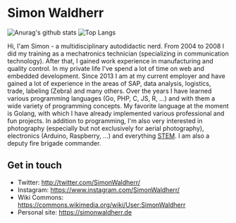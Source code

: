 # Simon Waldherr

![Anurag's github stats](https://github-readme-stats.vercel.app/api?username=simonwaldherr&show_icons=true&hide=commits) 
![Top Langs](https://github-readme-stats.vercel.app/api/top-langs/?username=simonwaldherr&layout=compact)

Hi, I'am Simon - a multidisciplinary autodidactic nerd.
From 2004 to 2008 I did my training as a mechatronics technician (specializing in communication technology).
After that, I gained work experience in manufacturing and quality control.
In my private life I've spend a lot of time on web and embedded development.
Since 2013 I am at my current employer and have gained a lot of experience in the areas of SAP, data analysis, logistics, trade, labeling (Zebra) and many others.
Over the years I have learned various programming languages (Go, PHP, C, JS, R, …) and with them a wide variety of programming concepts.
My favorite language at the moment is Golang, with which I have already implemented various professional and fun projects.
In addition to programming, I'm also very interested in photography (especially but not exclusively for aerial photography), electronics (Arduino, Raspberry, ...) and everything [STEM](https://en.wikipedia.org/wiki/Science,_technology,_engineering,_and_mathematics). 
I am also a deputy fire brigade commander.

## Get in touch
- Twitter: http://twitter.com/SimonWaldherr/
- Instagram: https://www.instagram.com/SimonWaldherr/
- Wiki Commons: https://commons.wikimedia.org/wiki/User:SimonWaldherr
- Personal site: https://simonwaldherr.de
